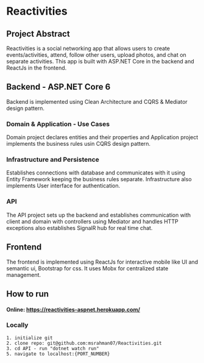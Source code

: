 # Reactivities

## Project Abstract

Reactivities is a social networking app that allows users to create events/activities, attend, follow other users, upload photos, and chat on separate activities. This app is built with ASP.NET Core in the backend and ReactJs in the frontend.

## Backend - ASP.NET Core 6

Backend is implemented using Clean Architecture and CQRS & Mediator design pattern.

### Domain & Application - Use Cases

Domain project declares entities and their properties and Application project implements the business rules usin CQRS design pattern.

### Infrastructure and Persistence

Establishes connections with database and communicates with it using Entity Framework keeping the business rules separate. Infrastructure also implements User interface for authentication.


### API

The API project sets up the backend and establishes communication with client and domain with controllers using Mediator and handles HTTP exceptions also establishes SignalR hub for real time chat.

## Frontend

The frontend is implemented using ReactJs for interactive mobile like UI and semantic ui, Bootstrap for css. It uses Mobx for centralized state management.

## How to run
#### Online: https://reactivities-aspnet.herokuapp.com/

### Locally
    1. initialize git
    2. clone repo: git@github.com:msrahman07/Reactivities.git
    3. cd API - run "dotnet watch run"
    5. navigate to localhost:{PORT_NUMBER} 
